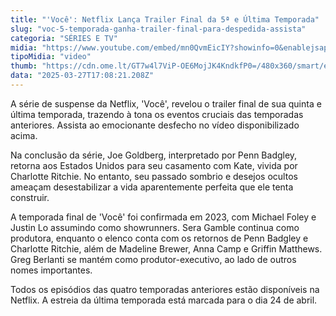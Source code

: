 ```yaml
---
title: "'Você': Netflix Lança Trailer Final da 5ª e Última Temporada"
slug: "voc-5-temporada-ganha-trailer-final-para-despedida-assista"
categoria: "SÉRIES E TV"
midia: "https://www.youtube.com/embed/mn0QvmEicIY?showinfo=0&enablejsapi=1"
tipoMidia: "video"
thumb: "https://cdn.ome.lt/GT7w4l7ViP-OE6MojJK4KndkfP0=/480x360/smart/extras/conteudos/Captura_de_tela_2025-03-27_135154.png"
data: "2025-03-27T17:08:21.208Z"
---
```


A série de suspense da Netflix, 'Você', revelou o trailer final de sua quinta e última temporada, trazendo à tona os eventos cruciais das temporadas anteriores. Assista ao emocionante desfecho no vídeo disponibilizado acima.

Na conclusão da série, Joe Goldberg, interpretado por Penn Badgley, retorna aos Estados Unidos para seu casamento com Kate, vivida por Charlotte Ritchie. No entanto, seu passado sombrio e desejos ocultos ameaçam desestabilizar a vida aparentemente perfeita que ele tenta construir.

A temporada final de 'Você' foi confirmada em 2023, com Michael Foley e Justin Lo assumindo como showrunners. Sera Gamble continua como produtora, enquanto o elenco conta com os retornos de Penn Badgley e Charlotte Ritchie, além de Madeline Brewer, Anna Camp e Griffin Matthews. Greg Berlanti se mantém como produtor-executivo, ao lado de outros nomes importantes.

Todos os episódios das quatro temporadas anteriores estão disponíveis na Netflix. A estreia da última temporada está marcada para o dia 24 de abril.